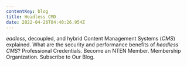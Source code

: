 ```yaml
---
contentKey: blog
title: Headless CMD
date: 2022-04-26T04:40:26.954Z
---
```

*eadless*, decoupled, and hybrid Content Management Systems (*CMS*) explained. What are the security and performance benefits of *headless CMS*? Professional Credentials. Become an NTEN Member. Membership Organization. Subscribe to Our Blog.